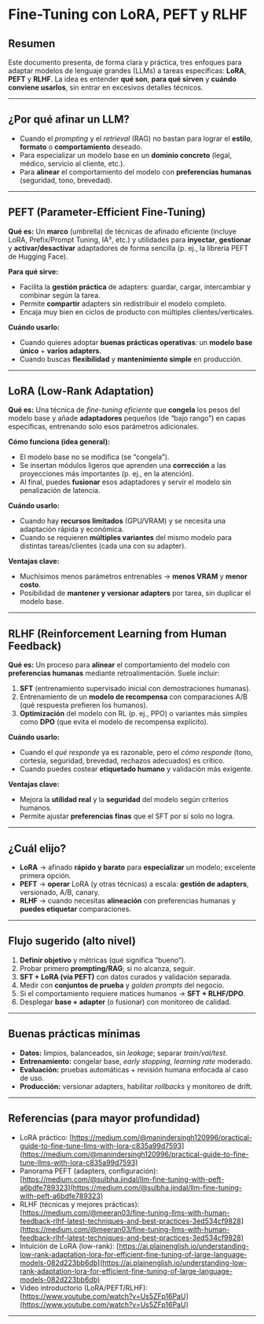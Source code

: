 # Fine-Tuning con LoRA, PEFT y RLHF

## Resumen

Este documento presenta, de forma clara y práctica, tres enfoques para adaptar modelos de lenguaje grandes (LLMs) a tareas específicas: **LoRA**, **PEFT** y **RLHF**. La idea es entender **qué son**, **para qué sirven** y **cuándo conviene usarlos**, sin entrar en excesivos detalles técnicos.

---

## ¿Por qué afinar un LLM?

* Cuando el *prompting* y el *retrieval* (RAG) no bastan para lograr el **estilo**, **formato** o **comportamiento** deseado.
* Para especializar un modelo base en un **dominio concreto** (legal, médico, servicio al cliente, etc.).
* Para **alinear** el comportamiento del modelo con **preferencias humanas** (seguridad, tono, brevedad).

---

## PEFT (Parameter-Efficient Fine-Tuning)

**Qué es:** Un **marco** (umbrella) de técnicas de afinado eficiente (incluye LoRA, Prefix/Prompt Tuning, IA³, etc.) y utilidades para **inyectar**, **gestionar** y **activar/desactivar** adaptadores de forma sencilla (p. ej., la librería PEFT de Hugging Face).

**Para qué sirve:**

* Facilita la **gestión práctica** de adapters: guardar, cargar, intercambiar y combinar según la tarea.
* Permite **compartir** adapters sin redistribuir el modelo completo.
* Encaja muy bien en ciclos de producto con múltiples clientes/verticales.

**Cuándo usarlo:**

* Cuando quieres adoptar **buenas prácticas operativas**: un **modelo base único** + **varios adapters**.
* Cuando buscas **flexibilidad** y **mantenimiento simple** en producción.

---

## LoRA (Low-Rank Adaptation)

**Qué es:** Una técnica de *fine-tuning eficiente* que **congela** los pesos del modelo base y añade **adaptadores** pequeños (de “bajo rango”) en capas específicas, entrenando solo esos parámetros adicionales.

**Cómo funciona (idea general):**

* El modelo base no se modifica (se “congela”).
* Se insertan módulos ligeros que aprenden una **corrección** a las proyecciones más importantes (p. ej., en la atención).
* Al final, puedes **fusionar** esos adaptadores y servir el modelo sin penalización de latencia.

**Cuándo usarlo:**

* Cuando hay **recursos limitados** (GPU/VRAM) y se necesita una adaptación rápida y económica.
* Cuando se requieren **múltiples variantes** del mismo modelo para distintas tareas/clientes (cada una con su adapter).

**Ventajas clave:**

* Muchísimos menos parámetros entrenables → **menos VRAM** y **menor costo**.
* Posibilidad de **mantener y versionar adapters** por tarea, sin duplicar el modelo base.

---

## RLHF (Reinforcement Learning from Human Feedback)

**Qué es:** Un proceso para **alinear** el comportamiento del modelo con **preferencias humanas** mediante retroalimentación. Suele incluir:

1. **SFT** (entrenamiento supervisado inicial con demostraciones humanas).
2. Entrenamiento de un **modelo de recompensa** con comparaciones A/B (qué respuesta prefieren los humanos).
3. **Optimización** del modelo con RL (p. ej., PPO) o variantes más simples como **DPO** (que evita el modelo de recompensa explícito).

**Cuándo usarlo:**

* Cuando el *qué responde* ya es razonable, pero el *cómo responde* (tono, cortesía, seguridad, brevedad, rechazos adecuados) es crítico.
* Cuando puedes costear **etiquetado humano** y validación más exigente.

**Ventajas clave:**

* Mejora la **utilidad real** y la **seguridad** del modelo según criterios humanos.
* Permite ajustar **preferencias finas** que el SFT por sí solo no logra.

---

## ¿Cuál elijo?

* **LoRA** → afinado **rápido y barato** para **especializar** un modelo; excelente primera opción.
* **PEFT** → **operar** LoRA (y otras técnicas) a escala: **gestión de adapters**, versionado, A/B, canary.
* **RLHF** → cuando necesitas **alineación** con preferencias humanas y **puedes etiquetar** comparaciones.

---

## Flujo sugerido (alto nivel)

1. **Definir objetivo** y métricas (qué significa “bueno”).
2. Probar primero **prompting/RAG**; si no alcanza, seguir.
3. **SFT + LoRA (vía PEFT)** con datos curados y validación separada.
4. Medir con **conjuntos de prueba** y *golden prompts* del negocio.
5. Si el comportamiento requiere matices humanos → **SFT + RLHF/DPO**.
6. Desplegar **base + adapter** (o fusionar) con monitoreo de calidad.

---

## Buenas prácticas mínimas

* **Datos:** limpios, balanceados, sin *leakage*; separar *train/val/test*.
* **Entrenamiento:** congelar base, *early stopping*, *learning rate* moderado.
* **Evaluación:** pruebas automáticas + revisión humana enfocada al caso de uso.
* **Producción:** versionar adapters, habilitar *rollbacks* y monitoreo de drift.

---

## Referencias (para mayor profundidad)

* LoRA práctico:
  [https://medium.com/@manindersingh120996/practical-guide-to-fine-tune-llms-with-lora-c835a99d7593](https://medium.com/@manindersingh120996/practical-guide-to-fine-tune-llms-with-lora-c835a99d7593)
* Panorama PEFT (adapters, configuración):
  [https://medium.com/@sulbha.jindal/llm-fine-tuning-with-peft-a6bdfe789323](https://medium.com/@sulbha.jindal/llm-fine-tuning-with-peft-a6bdfe789323)
* RLHF (técnicas y mejores prácticas):
  [https://medium.com/@meeran03/fine-tuning-llms-with-human-feedback-rlhf-latest-techniques-and-best-practices-3ed534cf9828](https://medium.com/@meeran03/fine-tuning-llms-with-human-feedback-rlhf-latest-techniques-and-best-practices-3ed534cf9828)
* Intuición de LoRA (low-rank):
  [https://ai.plainenglish.io/understanding-low-rank-adaptation-lora-for-efficient-fine-tuning-of-large-language-models-082d223bb6db](https://ai.plainenglish.io/understanding-low-rank-adaptation-lora-for-efficient-fine-tuning-of-large-language-models-082d223bb6db)
* Video introductorio (LoRA/PEFT/RLHF):
  [https://www.youtube.com/watch?v=Us5ZFp16PaU](https://www.youtube.com/watch?v=Us5ZFp16PaU)

---
